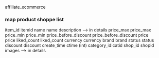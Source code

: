 affiliate_ecommerce

### map product shoppe list

item_id	itemid
name	name
description	--> in details
price_max	price_max
price_min	price_min
price_before_discount	price_before_discount
price	price
liked_count	liked_count
currency	currency
brand	brand
status	status
discount	discount
create_time	ctime (int)
category_id	catid
shop_id	shopid
images --> in details

